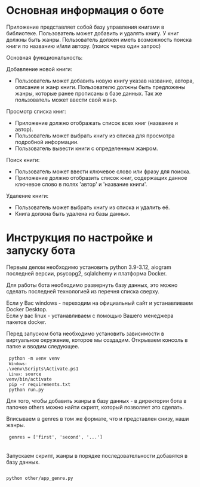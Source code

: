 # Основная информация о боте
Приложение представляет собой базу управления книгами в библиотеке. Пользователь может добавить и удалять книгу.
У книг должны быть жанры.
Пользователь должен иметь возможность поиска книги по названию и/или автору. (поиск через один запрос)

Основная функциональность:

Добавление новой книги:
- Пользователь может добавить новую книгу указав название, автора, описание и жанр книги. Пользователю должны быть предложены жанры, которые ранее прописаны в базе данных. Так же пользователь может ввести свой жанр.

Просмотр списка книг:
- Приложение должно отображать список всех книг (название и автор).
- Пользователь может выбрать книгу из списка для просмотра подробной информации.
- Пользователь вывести книги с определенным жанром.

Поиск книги:
- Пользователь может ввести ключевое слово или фразу для поиска.
- Приложение должно отобразить список книг, содержащих данное ключевое слово в полях 'автор' и 'название книги'.

Удаление книги:
- Пользователь может выбрать книгу из списка и удалить её.
- Книга должна быть удалена из базы данных.

# Инструкция по настройке и запуску бота
Первым делом необходимо установить python 3.9-3.12, aiogram последней версии, psycopg2, sqlalchemy и платформа Docker.

Для работы бота необходимо развернуть базу данных, это можно сделать последней технологией из перечня списка сверху.

Если у Вас windows - переходим на официальный сайт и устанавливаем Docker Desktop.<br>
Если у вас linux - устанавливаем с помощью Вашего менеджера пакетов docker.<br>

Перед запуском бота необходимо установить зависимости в виртуальное окружение, которое мы создадим. Открываем консоль в папке и вводим следующее.<br><br>
<code>
python -m venv venv<br>
```Windows:```
.\venv\Scripts\Activate.ps1<br>
```Linux:``` source venv/bin/activate<br>
pip -r requirements.txt<br>
python run.py
</code>

Для того, чтобы добавить жанры в базу данных - в директории бота в папочке others можно найти скрипт, который позволяет это сделать.

Вписываем в genres в том же формате, что и представлен снизу, наши жанры. <br><br>
<code>
genres = ['first', 'second', '...']
</code><br><br>
Запускаем скрипт, жанры в порядке последовательности добавятся в базу данных.<br>

<code> 
python other/app_genre.py
</code>
